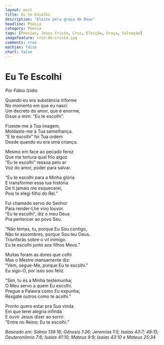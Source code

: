 ```yaml
---
layout: post
title: Eu te Escolhi
description: "Eleito pela graça de Deus"
headline: Poesia
category: Poesia
tags: [Poesias, Jesus Cristo, Cruz, Eleição, Graça, Salvação]
imagefeature: cruz-de-cristo.jpg
comments: true
mathjax: false
chart: false
---
```

# Eu Te Escolhi

*Por Fábio Izidio*

Quando eu era substância informe<br/>
No momento em que eu nasci<br/>
Um decreto do amor, que é enorme,<br/>
Disse a mim: “Eu te escolhi”.

Fizeste-me à Tua imagem,<br/>
Moldaste-me à Tua semelhança.<br/>
“E te escolhi” foi Tua ordem<br/>
Desde quando eu era uma criança.

Mesmo em face ao pecado feroz<br/>
Que me tortura qual frio algoz<br/>
“Eu te escolhi” ressoa pelo ar<br/>
Voz do amor, poder para salvar.

“Eu te escolhi para a Minha glória<br/>
E transformei essa tua história.<br/>
De ti jamais me esquecerei,<br/>
Pois te elegi filho do Rei.”

Fui chamado servo do Senhor<br/>
Para render-Lhe vivo louvor.<br/>
“Eu te escolhi”, diz o meu Deus<br/>
Pra pertencer ao povo Seu.

“Não temas, tu, porque Eu Sou contigo,<br/>
Não te assombres, porque Sou teu Deus.<br/>
Triunfarás sobre o vil inimigo.<br/>
Eu te escolhi junto aos filhos Meus.”

Muitas foram as dores que colhi<br/>
Mas o Mestre mansamente diz:<br/>
“Vem, segue-Me, porque Eu te escolhi.”<br/>
Eu sigo-O, por isso sou feliz.

“Sim, tu és a Minha testemunha;<br/>
O Meu servo a quem Eu escolhi.<br/>
Pregue a Palavra como Eu expunha;<br/>
Resgate outros como te acolhi.”

Pronto quero estar pra Sua vinda<br/>
Em que terei alegria infinda<br/>
E ouvir Jesus dizer ao sorrir:<br/>
“Entre no Reino; Eu te escolhi.”

*Baseado em: Salmo 139:16; Gênesis 1:26; Jeremias 1:5; Isaías 43:7; 49:15;Deuteronômio 7:6; Isaías 41:10; Mateus 9:9; Isaías 43:10 e Mateus 25:34*